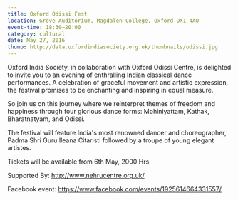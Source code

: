```yaml
---
title: Oxford Odissi Fest
location: Grove Auditorium, Magdalen College, Oxford OX1 4AU
event-time: 18:30–20:00
category: cultural
date: May 27, 2016
thumb: http://data.oxfordindiasociety.org.uk/thumbnails/odissi.jpg
---
```


Oxford India Society, in collaboration with Oxford Odissi Centre, is delighted to invite you to an evening of enthralling Indian classical dance performances. A celebration of graceful movement and artistic expression, the festival promises to be enchanting and inspiring in equal measure.

So join us on this journey where we reinterpret themes of freedom and happiness through four glorious dance forms: Mohiniyattam, Kathak, Bharatnatyam, and Odissi.

The festival will feature India's most renowned dancer and choreographer, Padma Shri Guru Ileana Citaristi followed by a troupe of young elegant artistes.

Tickets will be available from 6th May, 2000 Hrs

Supported By: http://www.nehrucentre.org.uk/

Facebook event: https://www.facebook.com/events/1925614664331557/
